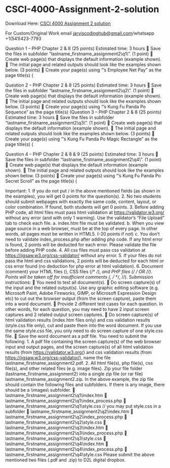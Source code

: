 # CSCI-4000-Assignment-2-solution

Download Here: [CSCI 4000 Assignment 2 solution](https://jarviscodinghub.com/assignment/csci-4000-assignment-2-solution/)

For Custom/Original Work email jarviscodinghub@gmail.com/whatsapp +1(541)423-7793

Question 1 – PHP Chapter 2 & 8 (25 points) Estimated time: 3 hours  Save the files in subfolder “lastname_firstname_assignment2\q1\”. (1 point)  Create web page(s) that displays the default information (example shown).  The initial page and related outputs should look like the examples shown below. (3 points)  Create your page(s) using “’s Employee Net Pay” as the page title(s) (

Question 2 – PHP Chapter 2 & 8 (25 points) Estimated time: 3 hours  Save the files in subfolder “lastname_firstname_assignment2\q2\”. (1 point)  Create web page(s) that displays the default information (example shown).  The initial page and related outputs should look like the examples shown below. (3 points)  Create your page(s) using “’s Kung Fu Panda Po Sequence” as the page title(s) (Question 3 – PHP Chapter 2 & 8 (25 points) Estimated time: 3 hours  Save the files in subfolder “lastname_firstname_assignment2\q3\”. (1 point)  Create web page(s) that displays the default information (example shown).  The initial page and related outputs should look like the examples shown below. (3 points)  Create your page(s) using “’s Kung Fu Panda Po Magic Rectangle” as the page title(s) (

Question 4 – PHP Chapter 2 & 8 & 9 (25 points) Estimated time: 3 hours  Save the files in subfolder “lastname_firstname_assignment2\q4\”. (1 point)  Create web page(s) that displays the default information (example shown).  The initial page and related outputs should look like the examples shown below. (3 points)  Create your page(s) using “’s Kung Fu Panda Po Secret Scroll” as the page title(s) (

Important: 1. If you do not put / in the above mentioned fields (as shown in the examples), you will get 0 points for the question(s). 2. No two students should submit webpages with exactly the same code, content, layout, or color combination. If found, both students will get 0 points. 3. Before adding PHP code, all html files must pass html validation at https://validator.w3.org/ without any error (and with only 1 warning). Use the validator’s “File Upload” tab to check each file. a. index.htm file must be validated. b. When you view page source in a web browser, must be at the top of every page. In other words, all pages must be written in HTML5. (-20 points if not) c. You don’t need to validate index_process.php after adding php code. If any html error is found, 2 points will be deducted for each error. Please validate the file before adding PHP code. 4. All css files must pass css validation at https://jigsaw.w3.org/css-validator/ without any error. 5. If your files do not pass the html and css validations, 2 points will be deducted for each html or css error found (no deduction for php error at html validation). 6. Document (comment) your HTML files (), CSS files (/* */), and PHP files (/* */ OR //). Points will be taken off for insufficient comments (, /* */, //). Submission instructions:  You need to test all document(s).  Do screen capture(s) of the input and the related output(s). Use any graphic editing software (e.g. Microsoft Paint, Adobe Fireworks, GIMP, or Microsoft Expression Design etc) to cut out the browser output (from the screen capture), paste them into a word document.  Provide 2 different test cases for each question. In other words, for each question, you may need to have 2 input screen captures and 2 related output screen captures.  Do screen capture(s) of html validation results (index.htm files only) and css validation results (style.css file only), cut and paste them into the word document. If you use the same style.css file, you only need to do screen capture of one style.css file.  Save the word document as a pdf file. You need to submit the following: 1. A pdf file containing the screen capture(s) of the web browser input and output pages, and the screen capture(s) of all html validation results (from https://validator.w3.org/) and css validation results (from https://jigsaw.w3.org/css-validator/), name the file lastname_firstname_assignment2.pdf. 2. All html file(s), php file(s), css file(s), and other related files (e.g. image files). Zip your file folder (lastname_firstname_assignment2) into a single zip file (or rar file) lastname_firstname_assignment2.zip. In the above example, the zip file should contain the following files and subfolders. If there is any image, there should be a \images\ subfolder.  lastname_firstname_assignment2\q1\index.htm  lastname_firstname_assignment2\q1\index_process.php  lastname_firstname_assignment2\q1\style.css // you may put style.css in a subfolder  lastname_firstname_assignment2\q2\index.htm  lastname_firstname_assignment2\q2\index_process.php  lastname_firstname_assignment2\q2\style.css  lastname_firstname_assignment2\q3\index.htm  lastname_firstname_assignment2\q3\index_process.php  lastname_firstname_assignment2\q3\style.css  lastname_firstname_assignment2\q4\index.htm  lastname_firstname_assignment2\q4\index_process.php  lastname_firstname_assignment2\q4\style.css Please submit the above mentioned two files (.pdf and .zip) to D2L digital dropbox.



